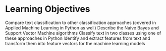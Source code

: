 # Learning Objectives
Compare text classification to other classification approaches (covered in Applied Machine Learning in Python as well)
Describe the Naive Bayes and Support Vector Machine algorithms
Classify text in two classes using one of these approaches in Python
Identify and extract features from text and transform them into feature vectors for the machine learning models